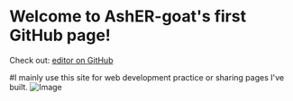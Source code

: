 # Welcome to AshER-goat's first GitHub page!
Check out: [editor on GitHub](https://github.com/AshER-goat/AshER-goat.github.io/My_Repos.md)

#I mainly use this site for web development practice or sharing pages I've built.
![Image](https://asher-goat/github.io/my&#32;art&#32;logo.png)
